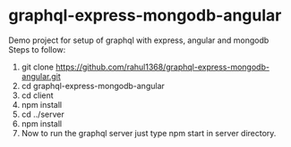 # graphql-express-mongodb-angular
Demo project for setup of graphql with express, angular and mongodb <br/>
Steps to follow:<br/>
1.  git clone https://github.com/rahul1368/graphql-express-mongodb-angular.git  <br/>
2.  cd graphql-express-mongodb-angular <br/>
3.  cd client <br/>
4.  npm install <br/>
5.  cd ../server <br/>
6.  npm install <br/>
7.  Now to run the graphql server just type npm start in server directory. <br/>
